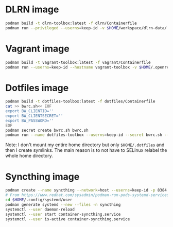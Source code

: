 # DLRN image
``` bash
podman build -t dlrn-toolbox:latest -f dlrn/Containerfile
podman run --privileged --userns=keep-id -v $HOME/workspace/dlrn-data/:/DLRN/data/:Z -v $HOME/workspace/dlrn-data/.bash_history:/home/dlrn/.bash_history:Z --hostname dlrn --rm -it quay.io/jcapitao/dlrn-toolbox:latest
```

# Vagrant image
``` bash
podman build -t vagrant-toolbox:latest -f vagrant/Containerfile
podman run --userns=keep-id --hostname vagrant-toolbox -v $HOME/.openrc.sh:/home/vagrant/.openrc.sh -v $HOME/.ssh/:/home/vagrant/.ssh/ -v $HOME/workspace/vagrant-data/:/vagrant/.vagrant/:Z --rm -it quay.io/jcapitao/vagrant-toolbox:latest
```

# Dotfiles image
``` bash
podman build -t dotfiles-toolbox:latest -f dotfiles/Containerfile
cat >> bwrc.sh<< EOF
export BW_CLIENTID=''
export BW_CLIENTSECRET=''
export BW_PASSWORD=''
EOF
podman secret create bwrc.sh bwrc.sh
podman run --name dotfiles-toolbox --userns=keep-id --secret bwrc.sh --hostname dotfiles -v $HOME/.dotfiles:/root/:z --rm -it quay.io/jcapitao/dotfiles-toolbox:latest
```
Note: I don't mount my entire home directory but only `$HOME/.dotfiles` and then I create symlinks. The main reason is to not have to SELinux relabel the whole home directory.

# Syncthing image
``` bash
podman create --name syncthing --network=host --userns=keep-id -p 8384:8384 -p 22000:22000/tcp -p 22000:22000/udp -p 21027:21027/udp -v /var/home/jcapitao/.config/syncthing:/var/syncthing/config:Z -v /var/home/jcapitao/Documents/:/home/jcapitao/Documents:Z -v /var/home/jcapitao/devices/:/home/jcapitao/devices:Z --hostname=syncthing docker.io/syncthing/syncthing:latest
# From https://www.redhat.com/sysadmin/podman-run-pods-systemd-services
cd $HOME/.config/systemd/user
podman generate systemd --new --files -n syncthing
systemctl --user daemon-reload
systemctl --user start container-syncthing.service
systemctl --user is-active container-syncthing.service
```
